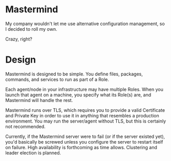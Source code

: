 # Mastermind

My company wouldn't let me use alternative configuration management, so I decided to roll my own.

Crazy, right?

# Design

Mastermind is designed to be simple. You define files, packages, commands, and services to run as part of a Role.

Each agent/node in your infrastructure may have multiple Roles. When you launch that agent on a machine, you specify what its Role(s) are, and Mastermind will handle the rest.

Mastermind runs over TLS, which requires you to provide a valid Certificate and Private Key in order to use it in anything that resembles a production environment. You may run the server/agent without TLS, but this is certainly not recommended.

Currently, if the Mastermind server were to fail (or if the server existed yet), you'd basically be screwed unless you configure the server to restart itself on failure. High availability is forthcoming as time allows. Clustering and leader election is planned.